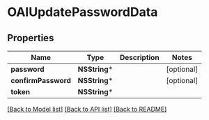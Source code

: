 # OAIUpdatePasswordData

## Properties
Name | Type | Description | Notes
------------ | ------------- | ------------- | -------------
**password** | **NSString*** |  | [optional] 
**confirmPassword** | **NSString*** |  | [optional] 
**token** | **NSString*** |  | 

[[Back to Model list]](../README.md#documentation-for-models) [[Back to API list]](../README.md#documentation-for-api-endpoints) [[Back to README]](../README.md)


